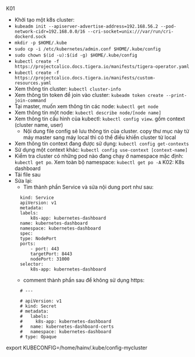 K01
- Khởi tạo một k8s cluster: 
 - ```kubeadm init --apiserver-advertise-address=192.168.56.2 --pod-network-cidr=192.168.0.0/16 --cri-socket=unix:///var/run/cri-dockerd.sock```
 - ```mkdir -p $HOME/.kube```
 - ```sudo cp -i /etc/kubernetes/admin.conf $HOME/.kube/config```
 - ```sudo chown $(id -u):$(id -g) $HOME/.kube/config```
 - ```kubectl create -f https://projectcalico.docs.tigera.io/manifests/tigera-operator.yaml```
 - ```kubectl create -f https://projectcalico.docs.tigera.io/manifests/custom-resources.yaml```
 - Xem thông tin cluster:  ```kubectl cluster-info```
 - Xem thông tin token để join vào cluster: ```kubeadm token create --print-join-command```
 - Tại master, muốn xem thông tin các node: ```kubectl get node```
 - Xem thông tin một node: ```kubectl describe node/[node name]```
 - Xem thông tin cấu hình của kubectl: ```kubectl config view```. gồm context (cluster name, user)
   - Nội dung file config sẽ lưu thông tin của cluster. copy thư mục này từ máy master sang máy local thì có thể điều khiển cluster từ local
 - Xem thông tin context đang được sử dụng: ```kubectl config get-contexts```
 - Sử dụng một context khác: ```kubectl config use-context [context-name]```
 - Kiểm tra cluster có những pod nào đang chạy ở namespace mặc định: ```kubectl get po```. Xem toàn bộ namespace: ```kubectl get po -A```
K02: K8s dashboard
- Tải file sau
- Sửa lại:
  - Tìm thành phần Service và sửa nội dung port như sau:
  ```
    kind: Service
    apiVersion: v1
    metadata:
    labels:
        k8s-app: kubernetes-dashboard
    name: kubernetes-dashboard
    namespace: kubernetes-dashboard
    spec:
    type: NodePort
    ports:
        - port: 443
        targetPort: 8443
        nodePort: 31000
    selector:
        k8s-app: kubernetes-dashboard
  ```
  - comment thành phần sau để không sử dụng https:
  ```
    # ---

    # apiVersion: v1
    # kind: Secret
    # metadata:
    #   labels:
    #     k8s-app: kubernetes-dashboard
    #   name: kubernetes-dashboard-certs
    #   namespace: kubernetes-dashboard
    # type: Opaque
  ```

export KUBECONFIG=/home/hainv/.kube/config-mycluster
